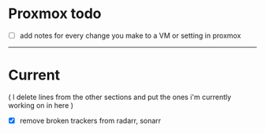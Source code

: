 
# Proxmox todo 

- [ ] add notes for every change you make to a VM or setting in proxmox 


---

# Current 

( I delete lines from the other sections and put the ones i'm currently working on in here )

- [x] remove broken trackers from radarr, sonarr 



